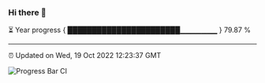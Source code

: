 ### Hi there 👋

⏳ Year progress { ███████████████████████▁▁▁▁▁▁▁ } 79.87 %

---

⏰ Updated on Wed, 19 Oct 2022 12:23:37 GMT

![Progress Bar CI](https://github.com/Shyam-Makwana/GitHub-Actions-Demo/workflows/Progress%20Bar%20CI/badge.svg)
